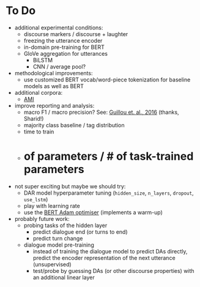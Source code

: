 # To Do

- additional experimental conditions: 
  - discourse markers / discourse + laughter
  - freezing the utterance encoder
  - in-domain pre-training for BERT
  - GloVe aggregation for utterances
    - BiLSTM 
    - CNN / average pool?
- methodological improvements: 
  - use customized BERT vocab/word-piece tokenization for baseline models as well as BERT
- additional corpora:
  - [AMI](http://groups.inf.ed.ac.uk/ami/corpus/annotation.shtml)
- improve reporting and analysis:
  - macro F1 / macro precision? See: [Guillou et. al., 2016](https://www.aclweb.org/anthology/W16-2345) (thanks, Sharid!)
  - majority class baseline / tag distribution
  - time to train
  - # of parameters / # of task-trained parameters
- not super exciting but maybe we should try:
  - DAR model hyperparameter tuning (`hidden_size`, `n_layers`, `dropout`, `use_lstm`)
  - play with learning rate 
  - use the [BERT Adam optimiser](https://github.com/huggingface/pytorch-pretrained-BERT/blob/master/pytorch_pretrained_bert/optimization.py#L183) (implements a warm-up)
- probably future work: 
  - probing tasks of the hidden layer
    - predict dialogue end (or turns to end)
    - predict turn change
  - dialogue model pre-training
    - instead of training the dialogue model to predict DAs directly, predict the encoder representation of the next utterance (unsupervised)
    - test/probe by guessing DAs (or other discourse properties) with an additional linear layer
